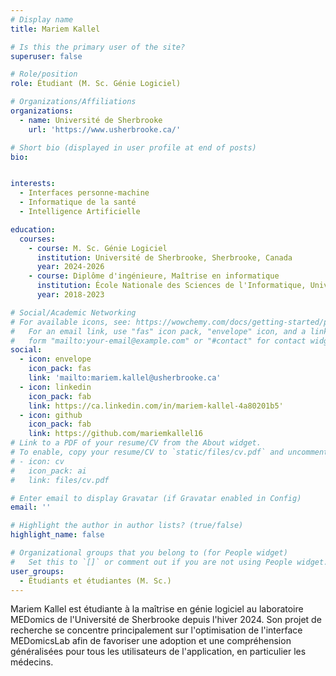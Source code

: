```yaml
---
# Display name
title: Mariem Kallel

# Is this the primary user of the site?
superuser: false

# Role/position
role: Étudiant (M. Sc. Génie Logiciel)

# Organizations/Affiliations
organizations:
  - name: Université de Sherbrooke
    url: 'https://www.usherbrooke.ca/'

# Short bio (displayed in user profile at end of posts)
bio: 


interests:
  - Interfaces personne-machine
  - Informatique de la santé
  - Intelligence Artificielle

education:
  courses:
    - course: M. Sc. Génie Logiciel
      institution: Université de Sherbrooke, Sherbrooke, Canada
      year: 2024-2026
    - course: Diplôme d'ingénieure, Maîtrise en informatique
      institution: École Nationale des Sciences de l'Informatique, Université de Manouba, Tunis, Tunisie
      year: 2018-2023

# Social/Academic Networking
# For available icons, see: https://wowchemy.com/docs/getting-started/page-builder/#icons
#   For an email link, use "fas" icon pack, "envelope" icon, and a link in the
#   form "mailto:your-email@example.com" or "#contact" for contact widget.
social:
  - icon: envelope
    icon_pack: fas
    link: 'mailto:mariem.kallel@usherbrooke.ca'
  - icon: linkedin
    icon_pack: fab
    link: https://ca.linkedin.com/in/mariem-kallel-4a80201b5'
  - icon: github
    icon_pack: fab
    link: https://github.com/mariemkallel16
# Link to a PDF of your resume/CV from the About widget.
# To enable, copy your resume/CV to `static/files/cv.pdf` and uncomment the lines below.
# - icon: cv
#   icon_pack: ai
#   link: files/cv.pdf

# Enter email to display Gravatar (if Gravatar enabled in Config)
email: ''

# Highlight the author in author lists? (true/false)
highlight_name: false

# Organizational groups that you belong to (for People widget)
#   Set this to `[]` or comment out if you are not using People widget.
user_groups:
  - Étudiants et étudiantes (M. Sc.)
---
```


Mariem Kallel est étudiante à la maîtrise en génie logiciel au laboratoire MEDomics de l'Université de Sherbrooke depuis l'hiver 2024. Son projet de recherche se concentre principalement sur l'optimisation de l'interface MEDomicsLab afin de favoriser une adoption et une compréhension généralisées pour tous les utilisateurs de l'application, en particulier les médecins.
